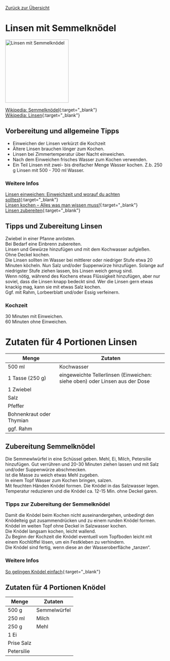 [Zurück zur Übersicht](index.html)

# Linsen mit Semmelknödel

<img src="https://flic.kr/p/2b4xjdp" height="200" alt="Linsen mit Semmelknödel">   

[Wikipedia: Semmelknödel](https://de.wikipedia.org/wiki/Semmelkn%C3%B6del){:target="_blank"}      
[Wikipedia: Linsen](https://de.wikipedia.org/wiki/Linse_(Botanik)){:target="_blank"}    

## Vorbereitung und allgemeine Tipps
<ul>
 <li>
 Einweichen der Linsen verkürzt die Kochzeit
 </li>
 <li>
 Ältere Linsen brauchen lönger zum Kochen.
 </li>
 <li>
 Linsen bei Zimmertemperatur über Nacht einweichen.
 </li>
 <li>
 Nach dem Einweichen frisches Wasser zum Kochen verwenden.
 </li>
 <li>
 Ein Teil Linsen mit zwei- bis dreifacher Menge Wasser kochen. Z.b. 250 g Linsen mit 500 - 700 ml Wasser.  
 </li>
</ul>

### Weitere Infos   
[Linsen einweichen: Einweichzeit und worauf du achten solltest](https://utopia.de/ratgeber/linsen-einweichen-einweichzeit-und-worauf-du-achten-solltest/){:target="_blank"}    
[Linsen kochen – Alles was man wissen muss!](https://www.wir-essen-gesund.de/linsen-kochen/){:target="_blank"}    
[Linsen zubereiten](https://de.wikihow.com/Linsen-zubereiten){:target="_blank"}    

## Tipps und Zubereitung Linsen
Zwiebel in einer Pfanne anrösten.   
Bei Bedarf eine Einbrenn zubereiten.    
Linsen und Gewürze hinzufügen und mit dem Kochwasser aufgießen.  
Ohne Deckel kochen.   
Die Linsen sollten im Wasser bei mittlerer oder niedriger Stufe etwa 20 Minuten köcheln. Nun Salz und/oder Suppenwürze hinzufügen. Solange auf niedrigster Stufe ziehen lassen, bis Linsen weich genug sind.   
Wenn nötig, während des Kochens etwas Flüssigkeit hinzufügen, aber nur soviel, dass die Linsen knapp bedeckt sind.
Wer die Linsen gern etwas knackig mag, kann sie mit etwas Salz kochen.   
Ggf. mit Rahm, Lorbeerblatt und/oder Essig verfeinern.   


###  Kochzeit
30 Minuten mit Einweichen.   
60 Minuten ohne Einweichen.   

# Zutaten für 4 Portionen Linsen

Menge | Zutaten
--- | ---
500 ml | Kochwasser
1 Tasse (250 g) | eingeweichte Tellerlinsen (Einweichen: siehe oben) oder Linsen aus der Dose
| 1 Zwiebel
| Salz
| Pfeffer
| Bohnenkraut oder Thymian
| ggf. Rahm


## Zubereitung Semmelknödel
Die Semmewlwürfel in eine Schüssel geben. Mehl, Ei, Milch, Petersilie hinzufügen. Gut verrühren und 20-30 Minuten ziehen lassen und mit Salz und/oder Suppenwürze abschmecken.   
Ist die Masse zu weich etwas Mehl zugeben.   
In einem Topf Wasser zum Kochen bringen, salzen.   
Mit feuchten Händen Knödel formen. Die Knödel in das Salzwasser legen.   
Temperatur reduzieren und die Knödel ca. 12-15 Min. ohne Deckel garen.   

### Tipps zur Zubereitung der Semmelknödel
Damit die Knödel beim Kochen nicht auseinandergehen, unbedingt den Knödelteig gut zusammendrücken und zu einem runden Knödel formen.
Knödel im weiten Topf ohne Deckel in Salzwasser kochen.    
Die Knödel langsam kochen, leicht wallend.    
Zu Beginn der Kochzeit die Knödel eventuell vom Topfboden leicht mit einem Kochlöffel lösen, um ein Festkleben zu verhindern.    
Die Knödel sind fertig, wenn diese an der Wasseroberfläche „tanzen“.   

### Weitere Infos   
[So gelingen Knödel einfach](https://www.issgesund.at/gesundkochen/tipsundtricks/sogelingenknoedeleinfach.html){:target="_blank"}    


## Zutaten für 4 Portionen Knödel

Menge | Zutaten
--- | ---
500 g | Semmelwürfel
250 ml | Milch
250 g | Mehl
| 1 Ei
| Prise Salz
| Petersilie
